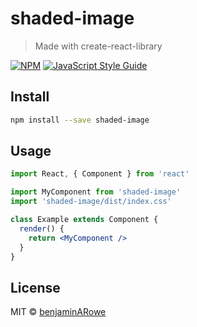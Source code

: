 # shaded-image

> Made with create-react-library

[![NPM](https://img.shields.io/npm/v/shaded-image.svg)](https://www.npmjs.com/package/shaded-image) [![JavaScript Style Guide](https://img.shields.io/badge/code_style-standard-brightgreen.svg)](https://standardjs.com)

## Install

```bash
npm install --save shaded-image
```

## Usage

```jsx
import React, { Component } from 'react'

import MyComponent from 'shaded-image'
import 'shaded-image/dist/index.css'

class Example extends Component {
  render() {
    return <MyComponent />
  }
}
```

## License

MIT © [benjaminARowe](https://github.com/benjaminARowe)

